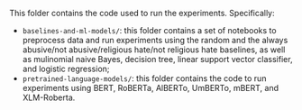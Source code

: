 This folder contains the code used to run the experiments. Specifically:
- `baselines-and-ml-models/`: this folder contains a set of notebooks to preprocess data and run experiments using the random and the always abusive/not abusive/religious hate/not religious hate baselines, as well as mulinomial naive Bayes, decision tree, linear support vector classifier, and logistic regression;
- `pretrained-language-models/`: this folder contains the code to run experiments using BERT, RoBERTa, AlBERTo, UmBERTo, mBERT, and XLM-Roberta.